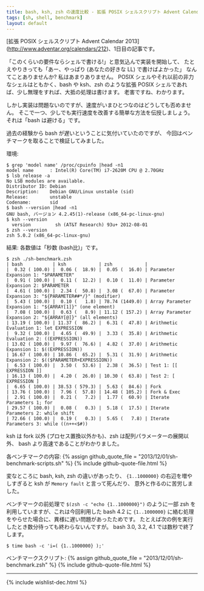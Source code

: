 ```yaml
---
title: bash, ksh, zsh の速度比較 - 拡張 POSIX シェルスクリプト Advent Calendar 2013
tags: [sh, shell, benchmark]
layout: default
---
```


[拡張 POSIX シェルスクリプト Advent Calendar 2013]
(http://www.adventar.org/calendars/212)、1日目の記事です。

「このくらいの要件ならシェルで書ける!」と意気込んで実装を開始して、
たとえやりきっても「あー、やっぱり (あなたの好きな LL) で書けばよかった」
なんてことありませんか? 私はあまりありません。
POSIX シェルやそれ以前の非力なシェルはともかく、bash や ksh、zsh
のような拡張 POSIX シェルであれば、少し無理をすれば、大抵の処理は書けます。
老害ですね、わかります。

しかし実装は問題ないのですが、速度がいまひとつなのはどうしても否めません。
そこで一つ、少しでも実行速度を改善する簡単な方法を伝授しましょう。
それは「bash は避ける」です。

過去の経験から bash が遅いということに気付いていたのですが、
今回はベンチマークを取ることで検証してみました。

環境:

``` console
$ grep 'model name' /proc/cpuinfo |head -n1
model name      : Intel(R) Core(TM) i7-2620M CPU @ 2.70GHz
$ lsb_release -a
No LSB modules are available.
Distributor ID: Debian
Description:    Debian GNU/Linux unstable (sid)
Release:        unstable
Codename:       sid
$ bash --version |head -n1
GNU bash, バージョン 4.2.45(1)-release (x86_64-pc-linux-gnu)
$ ksh --version
  version         sh (AT&T Research) 93u+ 2012-08-01
$ zsh --version
zsh 5.0.2 (x86_64-pc-linux-gnu)
```

結果: 各数値は「秒数 (bash比)」です。

``` console
$ zsh ./sh-benchmark.zsh
| bash           | ksh            | zsh            |
|  0.32 ( 100.0) |  0.06 (  18.9) |  0.05 (  16.0) | Parameter Expansion 1: "$PARAMETER"
|  0.91 ( 100.0) |  0.11 (  12.2) |  0.10 (  11.0) | Parameter Expansion 2: $PARAMETER
|  4.61 ( 100.0) |  2.34 (  50.8) |  3.08 (  67.0) | Parameter Expansion 3: "${PARAMETER##*/}" (modifier)
|  5.43 ( 100.0) |  0.10 (   1.8) | 78.74 (1449.0) | Array Parameter Expansion 1: "${ARRAY[1]}" (one element)
|  7.08 ( 100.0) |  0.63 (   8.9) | 11.12 ( 157.2) | Array Parameter Expansion 2: "${ARRAY[@]}" (all elements)
| 13.19 ( 100.0) | 11.37 (  86.2) |  6.31 (  47.8) | Arithmetic Evaluation 1: let EXPRESSION
|  9.32 ( 100.0) |  4.65 (  49.9) |  3.33 (  35.8) | Arithmetic Evaluation 2: ((EXPRESSION))
| 13.02 ( 100.0) |  9.97 (  76.6) |  4.82 (  37.0) | Arithmetic Expansion 1: $((EXPRESSION))
| 16.67 ( 100.0) | 10.86 (  65.2) |  5.31 (  31.9) | Arithmetic Expansion 2: $(($PARAMETER+EXPRESSION))
|  6.53 ( 100.0) |  3.50 (  53.6) |  2.38 (  36.5) | Test 1: [[ EXPRESSION ]]
| 16.13 ( 100.0) |  4.20 (  26.0) | 10.30 (  63.8) | Test 2: [ EXPRESSION ]
|  6.65 ( 100.0) | 38.53 ( 579.3) |  5.63 (  84.6) | Fork
| 13.76 ( 100.0) |  7.96 (  57.8) | 14.48 ( 105.2) | Fork & Exec
|  2.91 ( 100.0) |  0.21 (   7.2) |  1.77 (  60.9) | Iterate Parameters 1; for
| 29.57 ( 100.0) |  0.08 (   0.3) |  5.18 (  17.5) | Iterate Parameters 2: while shift
| 72.66 ( 100.0) |  0.19 (   0.3) |  5.65 (   7.8) | Iterate Parameters 3: while ((n++<$#))
```

ksh は fork 以外 (プロセス置換以外かも)、zsh は配列パラメーターの展開以外、
bash より高速であることがわかりました。

各ベンチマークの内容: {% assign github_quote_file = "2013/12/01/sh-benchmark-scripts.sh" %}
{% include github-quote-file.html %}

変なところに bash, ksh, zsh の違いがあったり、
`{1..1000000}` の右辺を増やしすぎると ksh が `Memory fault` と言って死んだり、
意外と作るのに苦労しました。

ベンチマークの前処理で `$(zsh -c "echo {1..1000000}")` のように一部
zsh を利用していますが、これは今回利用した bash 4.2 に
`{1..1000000}` に絡む処理をやらせた場合に、異様に遅い問題があったためです。
たとえば次の例を実行したとき数分待っても終わらないんですが。
bash 3.0, 3.2, 4.1 では数秒で終了します。

``` console
$ time bash -c 'i=( {1..1000000} );'
```

ベンチマークスクリプト: {% assign github_quote_file = "2013/12/01/sh-benchmark.zsh" %}
{% include github-quote-file.html %}

* * *

{% include wishlist-dec.html %}


